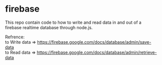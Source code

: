 # firebase


This repo contain code to how to write and read data in and out of a firebase realtime database through node.js. 

Refrence:                                                                                                                                 
to Write data => https://firebase.google.com/docs/database/admin/save-data                                                                 
to Read data => https://firebase.google.com/docs/database/admin/retrieve-data
